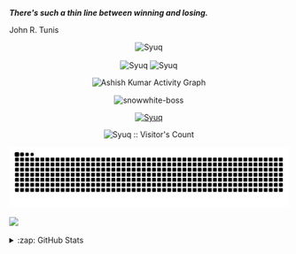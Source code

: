 _**There's such a thin line between winning and losing.**_

John R. Tunis
    <p align="center"><img src="https://github-readme-streak-stats.herokuapp.com/?user=Syuq&theme=black-ice&hide_border=true&stroke=0000&background=0D1117&ring=e05397&fire=e05397&currStreakLabel=e05397" alt="Syuq" /></p>

<p align="center"><img height="180em" src="https://github-readme-stats.vercel.app/api?username=Syuq&include_all_commits=true&hide_border=true&count_private=true&show_icons=true&theme=radical" alt="Syuq" align = "center"/>
<img height="180em" src="https://github-readme-stats.vercel.app/api/top-langs?username=Syuq&show_icons=true&locale=en&layout=compact&hide_border=true&theme=radical" alt="Syuq" align = "center"/></p>

<p align="center"<a href="#"><img alt="Ashish Kumar Activity Graph" src="https://activity-graph.herokuapp.com/graph?username=Syuq&bg_color=0D1117&color=e05397&line=e05397&point=FFFFFF&hide_border=true&" /></a></p>

<p align="center"><img height="180em" src="https://github-profile-summary-cards.vercel.app/api/cards/profile-details?username=Syuq&theme=github_dark" alt="snowwhite-boss" align = "center"/></p>

<p align="center"> <a href="https://github.com/Syuq"><img src="https://github-profile-trophy.vercel.app/?username=Syuq&margin-w=5&theme=radical" alt="Syuq" /></a></p>

<p align="center"><img src="https://profile-counter.glitch.me/{Syuq}/count.svg" alt="Syuq :: Visitor's Count" /></p>

<p align='center'><img src="https://github.com/Syuq/Syuq/blob/output/github-contribution-grid-snake.svg"></p>

<p aligh='center'><img src="https://repobeats.axiom.co/api/embed/f0fe7b57d9e7d97b6c0e85c37325593f39ae14fa.svg"></p>
<details>
  <summary>:zap: GitHub Stats</summary>

  <img align="left" alt="Syuq's GitHub Stats" src="https://github-readme-stats.vercel.app/api?username=Syuq&show_icons=true&hide_border=false&title_color=ff652f&icon_color=FFE400&bg_color=09131B&text_color=ffffff&border_color=0c1a25" />

</details>